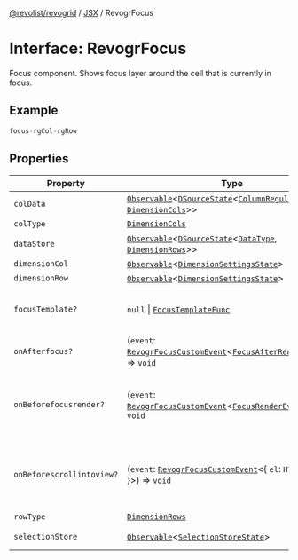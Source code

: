 [@revolist/revogrid](README.md) / [JSX](Namespace.JSX.md) / RevogrFocus

# Interface: RevogrFocus

Focus component. Shows focus layer around the cell that is currently in focus.

## Example

```ts
focus-rgCol-rgRow
```

## Properties

| Property | Type | Description | Defined in |
| ------ | ------ | ------ | ------ |
| `colData` | [`Observable`](TypeAlias.Observable.md)\<[`DSourceState`](TypeAlias.DSourceState.md)\<[`ColumnRegular`](Interface.ColumnRegular.md), [`DimensionCols`](TypeAlias.DimensionCols.md)\>\> | Column source | [src/components.d.ts:1725](https://github.com/revolist/revogrid/blob/d69bb90753f30d16a898150d08ff61a1e2f66a39/src/components.d.ts#L1725) |
| `colType` | [`DimensionCols`](TypeAlias.DimensionCols.md) | Column type | [src/components.d.ts:1729](https://github.com/revolist/revogrid/blob/d69bb90753f30d16a898150d08ff61a1e2f66a39/src/components.d.ts#L1729) |
| `dataStore` | [`Observable`](TypeAlias.Observable.md)\<[`DSourceState`](TypeAlias.DSourceState.md)\<[`DataType`](TypeAlias.DataType.md), [`DimensionRows`](TypeAlias.DimensionRows.md)\>\> | Data rows source | [src/components.d.ts:1733](https://github.com/revolist/revogrid/blob/d69bb90753f30d16a898150d08ff61a1e2f66a39/src/components.d.ts#L1733) |
| `dimensionCol` | [`Observable`](TypeAlias.Observable.md)\<[`DimensionSettingsState`](Interface.DimensionSettingsState.md)\> | Dimension settings X | [src/components.d.ts:1737](https://github.com/revolist/revogrid/blob/d69bb90753f30d16a898150d08ff61a1e2f66a39/src/components.d.ts#L1737) |
| `dimensionRow` | [`Observable`](TypeAlias.Observable.md)\<[`DimensionSettingsState`](Interface.DimensionSettingsState.md)\> | Dimension settings Y | [src/components.d.ts:1741](https://github.com/revolist/revogrid/blob/d69bb90753f30d16a898150d08ff61a1e2f66a39/src/components.d.ts#L1741) |
| `focusTemplate?` | `null` \| [`FocusTemplateFunc`](TypeAlias.FocusTemplateFunc.md) | Focus template custom function. Can be used to render custom focus layer. | [src/components.d.ts:1745](https://github.com/revolist/revogrid/blob/d69bb90753f30d16a898150d08ff61a1e2f66a39/src/components.d.ts#L1745) |
| `onAfterfocus?` | (`event`: [`RevogrFocusCustomEvent`](Interface.RevogrFocusCustomEvent.md)\<[`FocusAfterRenderEvent`](Interface.FocusAfterRenderEvent.md)\>) => `void` | Used to setup properties after focus was rendered | [src/components.d.ts:1749](https://github.com/revolist/revogrid/blob/d69bb90753f30d16a898150d08ff61a1e2f66a39/src/components.d.ts#L1749) |
| `onBeforefocusrender?` | (`event`: [`RevogrFocusCustomEvent`](Interface.RevogrFocusCustomEvent.md)\<[`FocusRenderEvent`](Interface.FocusRenderEvent.md)\>) => `void` | Before focus render event. Can be prevented by event.preventDefault(). If preventDefault used slot will be rendered. | [src/components.d.ts:1753](https://github.com/revolist/revogrid/blob/d69bb90753f30d16a898150d08ff61a1e2f66a39/src/components.d.ts#L1753) |
| `onBeforescrollintoview?` | (`event`: [`RevogrFocusCustomEvent`](Interface.RevogrFocusCustomEvent.md)\<\{ `el`: `HTMLElement`; \}\>) => `void` | Before focus changed verify if it's in view and scroll viewport into this view Can be prevented by event.preventDefault() | [src/components.d.ts:1757](https://github.com/revolist/revogrid/blob/d69bb90753f30d16a898150d08ff61a1e2f66a39/src/components.d.ts#L1757) |
| `rowType` | [`DimensionRows`](TypeAlias.DimensionRows.md) | Row type | [src/components.d.ts:1761](https://github.com/revolist/revogrid/blob/d69bb90753f30d16a898150d08ff61a1e2f66a39/src/components.d.ts#L1761) |
| `selectionStore` | [`Observable`](TypeAlias.Observable.md)\<[`SelectionStoreState`](TypeAlias.SelectionStoreState.md)\> | Selection, range, focus for selection | [src/components.d.ts:1765](https://github.com/revolist/revogrid/blob/d69bb90753f30d16a898150d08ff61a1e2f66a39/src/components.d.ts#L1765) |
